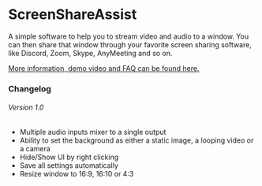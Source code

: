 # ScreenShareAssist
A simple software to help you to stream video and audio to a window.
You can then share that window through your favorite screen sharing software, like Discord, Zoom, Skype, AnyMeeting and so on.

[More information, demo video and FAQ can be found here.](https://github.com/Mywk)

### Changelog

###### Version 1.0

- Multiple audio inputs mixer to a single output
- Ability to set the background as either a static image, a looping video or a camera
- Hide/Show UI by right clicking
- Save all settings automatically
- Resize window to 16:9, 16:10 or 4:3